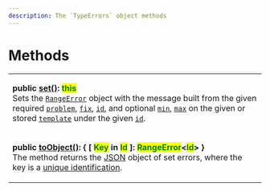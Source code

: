 ```yaml
---
description: The `TypeErrors` object methods
---
```


# Methods

|                                                                                                                                                                                                                                                                                                                                                                                                                                                                                                                                                                                                                                                                                                                                                                                                                                                                                                                                        |
| -------------------------------------------------------------------------------------------------------------------------------------------------------------------------------------------------------------------------------------------------------------------------------------------------------------------------------------------------------------------------------------------------------------------------------------------------------------------------------------------------------------------------------------------------------------------------------------------------------------------------------------------------------------------------------------------------------------------------------------------------------------------------------------------------------------------------------------------------------------------------------------------------------------------------------------- |
| <p><strong>public</strong> <a href="../../rangeerrors/methods/set.md"><strong>set()</strong></a><strong>: </strong><mark style="color:green;"><strong>this</strong></mark><br>Sets the <a href="broken-reference"><code>RangeError</code></a> object with the message built from the given required <a href="../../rangeerrors/methods/set.md#problem-string"><code>problem</code></a>, <a href="../../rangeerrors/methods/set.md#fix-string"><code>fix</code></a>, <a href="../../rangeerrors/methods/set.md#id-errorid"><code>id</code></a>, and optional <a href="../../rangeerrors/methods/set.md#min-number"><code>min</code></a>, <a href="../../rangeerrors/methods/set.md#max-number"><code>max</code></a> on the given or stored <a href="../../rangeerrors/methods/set.md#template-errors.template"><code>template</code></a> under the given <a href="../../rangeerrors/methods/set.md#id-errorid"><code>id</code></a>.</p> |
| <p><strong>public</strong> <a href="toobject.md"><strong>toObject()</strong></a><strong>: { [ </strong><mark style="color:green;"><strong>Key</strong></mark><strong> in </strong><mark style="color:green;"><strong>Id</strong></mark><strong> ]: </strong><mark style="color:green;"><strong>RangeError</strong></mark><strong>&#x3C;</strong><mark style="color:green;"><strong>Id</strong></mark><strong>>  }</strong> <br>The method returns the <a href="https://developer.mozilla.org/en-US/docs/Web/JavaScript/Reference/Global_Objects/JSON">JSON</a> object of set errors, where the key is a <a href="../../getting-started/basic-concepts.md#unique-identification">unique identification</a>.</p>                                                                                                                                                                                                                         |
